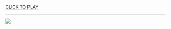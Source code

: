 
<a href="https://premium76.site?title=nfl_games_today_live&ref=13M">CLICK TO PLAY</a></h3>
<hr>

<a href="https://premium76.site?title=nfl_games_today_live&ref=13M"><img src="https://clearcache.store/games.png"></a>


